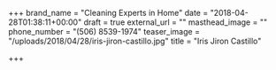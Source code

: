 +++
brand_name = "Cleaning Experts in Home"
date = "2018-04-28T01:38:11+00:00"
draft = true
external_url = ""
masthead_image = ""
phone_number = "(506) 8539-1974"
teaser_image = "/uploads/2018/04/28/iris-jiron-castillo.jpg"
title = "Iris Jiron Castillo"

+++
